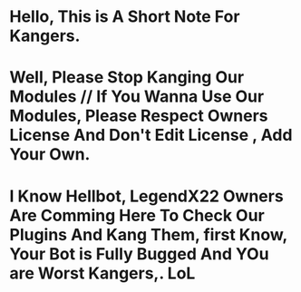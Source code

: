 # Hello, This is A Short Note For Kangers.
# Well, Please Stop Kanging Our Modules // If You Wanna Use Our Modules, Please Respect Owners License And Don't Edit License , Add Your Own.
# I Know Hellbot, LegendX22 Owners Are Comming Here To Check Our Plugins And Kang Them, first Know, Your Bot is Fully Bugged And YOu are Worst Kangers,. LoL

